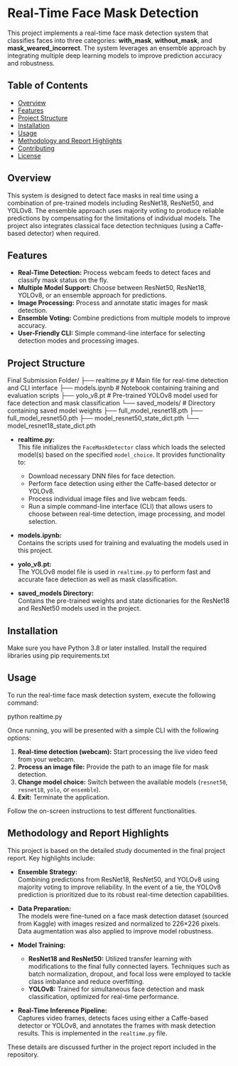 # Real-Time Face Mask Detection

This project implements a real-time face mask detection system that classifies faces into three categories: **with_mask**, **without_mask**, and **mask_weared_incorrect**. The system leverages an ensemble approach by integrating multiple deep learning models to improve prediction accuracy and robustness.

## Table of Contents
- [Overview](#overview)
- [Features](#features)
- [Project Structure](#project-structure)
- [Installation](#installation)
- [Usage](#usage)
- [Methodology and Report Highlights](#methodology-and-report-highlights)
- [Contributing](#contributing)
- [License](#license)

## Overview
This system is designed to detect face masks in real time using a combination of pre-trained models including ResNet18, ResNet50, and YOLOv8. The ensemble approach uses majority voting to produce reliable predictions by compensating for the limitations of individual models. The project also integrates classical face detection techniques (using a Caffe-based detector) when required.

## Features
- **Real-Time Detection:** Process webcam feeds to detect faces and classify mask status on the fly.
- **Multiple Model Support:** Choose between ResNet50, ResNet18, YOLOv8, or an ensemble approach for predictions.
- **Image Processing:** Process and annotate static images for mask detection.
- **Ensemble Voting:** Combine predictions from multiple models to improve accuracy.
- **User-Friendly CLI:** Simple command-line interface for selecting detection modes and processing images.

## Project Structure
Final Submission Folder/
├── realtime.py               # Main file for real-time detection and CLI interface
├── models.ipynb              # Notebook containing training and evaluation scripts
├── yolo_v8.pt                # Pre-trained YOLOv8 model used for face detection and mask classification
└── saved_models/             # Directory containing saved model weights
    ├── full_model_resnet18.pth
    ├── full_model_resnet50.pth
    ├── model_resnet50_state_dict.pth
    └── model_resnet18_state_dict.pth


- **realtime.py:**  
  This file initializes the `FaceMaskDetector` class which loads the selected model(s) based on the specified `model_choice`. It provides functionality to:
  - Download necessary DNN files for face detection.
  - Perform face detection using either the Caffe-based detector or YOLOv8.
  - Process individual image files and live webcam feeds.
  - Run a simple command-line interface (CLI) that allows users to choose between real-time detection, image processing, and model selection.

- **models.ipynb:**  
  Contains the scripts used for training and evaluating the models used in this project.

- **yolo_v8.pt:**  
  The YOLOv8 model file is used in `realtime.py` to perform fast and accurate face detection as well as mask classification.

- **saved_models Directory:**  
  Contains the pre-trained weights and state dictionaries for the ResNet18 and ResNet50 models used in the project.

## Installation
Make sure you have Python 3.8 or later installed. Install the required libraries using pip
requirements.txt


## Usage
To run the real-time face mask detection system, execute the following command:

python realtime.py

Once running, you will be presented with a simple CLI with the following options:

1. **Real-time detection (webcam):** Start processing the live video feed from your webcam.  
2. **Process an image file:** Provide the path to an image file for mask detection.  
3. **Change model choice:** Switch between the available models (`resnet50`, `resnet18`, `yolo`, or `ensemble`).  
4. **Exit:** Terminate the application.

Follow the on-screen instructions to test different functionalities.

## Methodology and Report Highlights
This project is based on the detailed study documented in the final project report. Key highlights include:

- **Ensemble Strategy:**  
  Combining predictions from ResNet18, ResNet50, and YOLOv8 using majority voting to improve reliability. In the event of a tie, the YOLOv8 prediction is prioritized due to its robust real-time detection capabilities.

- **Data Preparation:**  
  The models were fine-tuned on a face mask detection dataset (sourced from Kaggle) with images resized and normalized to 226×226 pixels. Data augmentation was also applied to improve model robustness.

- **Model Training:**  
  - **ResNet18 and ResNet50:** Utilized transfer learning with modifications to the final fully connected layers. Techniques such as batch normalization, dropout, and focal loss were employed to tackle class imbalance and reduce overfitting.
  - **YOLOv8:** Trained for simultaneous face detection and mask classification, optimized for real-time performance.

- **Real-Time Inference Pipeline:**  
  Captures video frames, detects faces using either a Caffe-based detector or YOLOv8, and annotates the frames with mask detection results. This is implemented in the `realtime.py` file.

These details are discussed further in the project report included in the repository.

